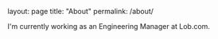 layout: page
title: "About"
permalink: /about/

I'm currently working as an Engineering Manager at Lob.com.

